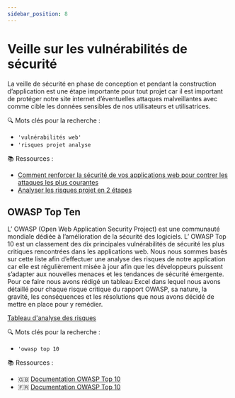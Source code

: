 ```yaml
---
sidebar_position: 8
---
```


# Veille sur les vulnérabilités de sécurité 
La veille de sécurité en phase de conception et pendant la construction d’application est une étape importante pour tout projet car il est important de protéger notre site internet d’éventuelles attaques malveillantes avec comme cible les données sensibles de nos utilisateurs et utilisatrices.

🔍 Mots clés pour la recherche :
- `'vulnérabilités web'`
- `'risques projet analyse`


📚 Ressources : 
- [Comment renforcer la sécurité de vos applications web pour contrer les attaques les plus courantes](https://www.vaadata.com/blog/fr/comment-renforcer-la-securite-de-vos-applications-web-pour-contrer-les-attaques-les-plus-courantes/)
- [Analyser les risques projet en 2 étapes](https://blog-gestion-de-projet.com/analyser-les-risques-de-votre-projet/#t-1593689792398)

## OWASP Top Ten
L’ OWASP (Open Web Application Security Project) est une communauté mondiale dédiée à l’amélioration de la sécurité des logiciels. L’ OWASP Top 10 est un classement des dix principales vulnérabilités de sécurité les plus critiques rencontrées dans les applications web. Nous nous sommes basés sur cette liste afin d’effectuer une analyse des risques de notre application car elle est régulièrement misée à jour afin que les développeurs puissent s’adapter aux nouvelles menaces et les tendances de sécurité émergente.
Pour ce faire nous avons rédigé un tableau Excel dans lequel nous avons détaillé pour chaque risque critique du rapport OWASP, sa nature, la gravité, les conséquences et les résolutions que nous avons décidé de mettre en place pour y remédier.

[Tableau d'analyse des risques](/img/veille_securite.pdf)

🔍 Mots clés pour la recherche :
- `'owasp top 10`

📚 Ressources : 
- 🇬🇧 [Documentation OWASP Top 10](https://owasp.org/www-project-top-ten/)
- 🇫🇷 [Documentation OWASP Top 10](https://owasp.org/Top10/fr/)